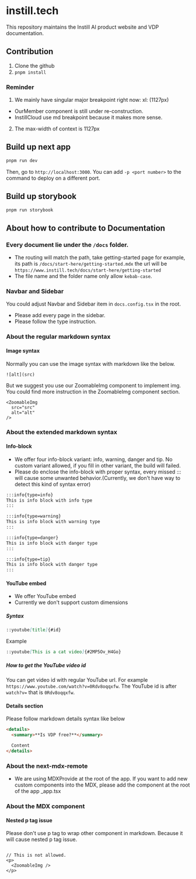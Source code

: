 # instill.tech

This repository maintains the Instill AI product website and VDP documentation.

## Contribution
1. Clone the github
2. `pnpm install`

### Reminder

1. We mainly have singular major breakpoint right now: xl: (1127px)
  - OurMember component is still under re-construction.
  - InstillCloud use md breakpoint because it makes more sense.
2. The max-width of context is 1127px

## Build up next app
```bash
pnpm run dev
```

Then, go to `http://localhost:3000`. You can add `-p <port number>` to the command to deploy on a different port.

## Build up storybook
```bash
pnpm run storybook
```

## About how to contribute to Documentation

### Every document lie under the `/docs` folder.

- The routing will match the path, take getting-started page for example, its path is `/docs/start-here/getting-started.mdx` the url will be `https://www.instill.tech/docs/start-here/getting-started`
- The file name and the folder name only allow `kebab-case`.

### Navbar and Sidebar

You could adjust Navbar and Sidebar item in `docs.config.tsx` in the root.

- Please add every page in the sidebar. 
- Please follow the type instruction.

### About the regular markdown syntax

#### Image syntax

Normally you can use the image syntax with markdown like the below.

```
![alt](src)
```

But we suggest you use our ZoomableImg component to implement img. You could find more instruction in the ZoomableImg component section.

```
<ZoomableImg 
  src="src"
  alt="alt"
/>
```

### About the extended markdown syntax

#### Info-block

- We offer four info-block variant: info, warning, danger and tip. No custom variant allowed, if you fill in other variant, the build will failed. 
- Please do enclose the info-block with proper syntax, every missed ::: will cause some unwanted behavior.(Currently, we don't have way to detect this kind of syntax error)


```md
:::info{type=info}
This is info block with info type
:::
```

```md
:::info{type=warning}
This is info block with warning type
:::
```

```md
:::info{type=danger}
This is info block with danger type
:::
```

```md
:::info{type=tip}
This is info block with danger type
:::
```

#### YouTube embed

- We offer YouTube embed
- Currently we don't support custom dimensions

##### Syntax

```md
::youtube[title]{#id}
```

Example

```md
::youtube[This is a cat video]{#2MP5Ov_H4Go}
```

##### How to get the YouTube video id

You can get video id with regular YouTube url. For example `https://www.youtube.com/watch?v=0Rdv8oqqxfw`. The YouTube id is after `watch?v=` that is `0Rdv8oqqxfw`.

#### Details section

Please follow markdown details syntax like below

```md
<details>
  <summary>**Is VDP free?**</summary>

  Content
</details>
```

### About the next-mdx-remote

- We are using MDXProvide at the root of the app. If you want to add new custom components into the MDX, please add the component at the root of the app _app.tsx

### About the MDX component

#### Nested p tag issue

Please don't use p tag to wrap other component in markdown. Because it will cause nested p tag issue.

```mdx

// This is not allowed.
<p>
  <ZoomableImg />
</p>

```